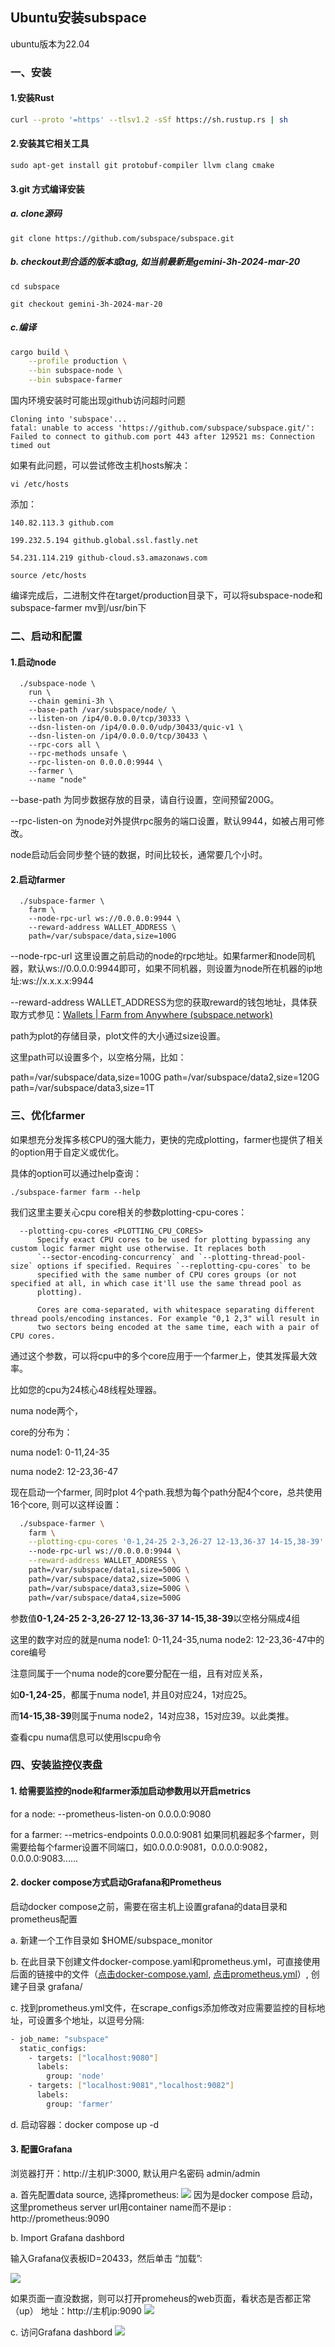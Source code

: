 ## Ubuntu安装subspace

ubuntu版本为22.04

### 一、安装

#### 1.安装Rust

```bash
curl --proto '=https' --tlsv1.2 -sSf https://sh.rustup.rs | sh
```



#### 2.安装其它相关工具

```
sudo apt-get install git protobuf-compiler llvm clang cmake
```



#### 3.git 方式编译安装

##### a. clone源码

```
git clone https://github.com/subspace/subspace.git
```

##### b. checkout到合适的版本或tag, 如当前最新是gemini-3h-2024-mar-20

```
cd subspace

git checkout gemini-3h-2024-mar-20
```

##### c.编译

```bash
cargo build \
    --profile production \
    --bin subspace-node \
    --bin subspace-farmer
```

国内环境安装时可能出现github访问超时问题

```
Cloning into 'subspace'...
fatal: unable to access 'https://github.com/subspace/subspace.git/': Failed to connect to github.com port 443 after 129521 ms: Connection timed out
```

如果有此问题，可以尝试修改主机hosts解决：

```
vi /etc/hosts
```

添加：

```
140.82.113.3 github.com 

199.232.5.194 github.global.ssl.fastly.net 

54.231.114.219 github-cloud.s3.amazonaws.com

source /etc/hosts
```

编译完成后，二进制文件在target/production目录下，可以将subspace-node和subspace-farmer mv到/usr/bin下



### 二、启动和配置

#### 1.启动node

```
  ./subspace-node \
    run \
    --chain gemini-3h \
    --base-path /var/subspace/node/ \
    --listen-on /ip4/0.0.0.0/tcp/30333 \
    --dsn-listen-on /ip4/0.0.0.0/udp/30433/quic-v1 \
    --dsn-listen-on /ip4/0.0.0.0/tcp/30433 \
    --rpc-cors all \
    --rpc-methods unsafe \
    --rpc-listen-on 0.0.0.0:9944 \
    --farmer \
    --name "node"
```

--base-path 为同步数据存放的目录，请自行设置，空间预留200G。

--rpc-listen-on 为node对外提供rpc服务的端口设置，默认9944，如被占用可修改。

node启动后会同步整个链的数据，时间比较长，通常要几个小时。



#### 2.启动farmer

```
  ./subspace-farmer \
    farm \
    --node-rpc-url ws://0.0.0.0:9944 \
    --reward-address WALLET_ADDRESS \
    path=/var/subspace/data,size=100G
```

--node-rpc-url 这里设置之前启动的node的rpc地址。如果farmer和node同机器，默认ws://0.0.0.0:9944即可，如果不同机器，则设置为node所在机器的ip地址:ws://x.x.x.x:9944

--reward-address WALLET_ADDRESS为您的获取reward的钱包地址，具体获取方式参见：[Wallets | Farm from Anywhere (subspace.network)](https://docs.subspace.network/docs/category/wallets)

path为plot的存储目录，plot文件的大小通过size设置。

这里path可以设置多个，以空格分隔，比如：

path=/var/subspace/data,size=100G path=/var/subspace/data2,size=120G path=/var/subspace/data3,size=1T



### 三、优化farmer

如果想充分发挥多核CPU的强大能力，更快的完成plotting，farmer也提供了相关的option用于自定义或优化。

具体的option可以通过help查询：

```
./subspace-farmer farm --help
```

我们这里主要关心cpu core相关的参数plotting-cpu-cores：

      --plotting-cpu-cores <PLOTTING_CPU_CORES>
          Specify exact CPU cores to be used for plotting bypassing any custom logic farmer might use otherwise. It replaces both
          `--sector-encoding-concurrency` and `--plotting-thread-pool-size` options if specified. Requires `--replotting-cpu-cores` to be
          specified with the same number of CPU cores groups (or not specified at all, in which case it'll use the same thread pool as
          plotting).
          
          Cores are coma-separated, with whitespace separating different thread pools/encoding instances. For example "0,1 2,3" will result in
          two sectors being encoded at the same time, each with a pair of CPU cores.

通过这个参数，可以将cpu中的多个core应用于一个farmer上，使其发挥最大效率。

比如您的cpu为24核心48线程处理器。

numa node两个，

core的分布为：

numa node1:  0-11,24-35

numa node2: 12-23,36-47

现在启动一个farmer, 同时plot 4个path.我想为每个path分配4个core，总共使用16个core, 则可以这样设置：

```bash
  ./subspace-farmer \
    farm \
    --plotting-cpu-cores '0-1,24-25 2-3,26-27 12-13,36-37 14-15,38-39'
    --node-rpc-url ws://0.0.0.0:9944 \
    --reward-address WALLET_ADDRESS \
    path=/var/subspace/data1,size=500G \
    path=/var/subspace/data2,size=500G \
    path=/var/subspace/data3,size=500G \
    path=/var/subspace/data4,size=500G
```

参数值**0-1,24-25 2-3,26-27 12-13,36-37 14-15,38-39**以空格分隔成4组

这里的数字对应的就是numa node1:  0-11,24-35,numa node2: 12-23,36-47中的core编号

注意同属于一个numa node的core要分配在一组，且有对应关系，

如**0-1,24-25**，都属于numa node1, 并且0对应24，1对应25。

而**14-15,38-39**则属于numa node2，14对应38，15对应39。以此类推。

查看cpu numa信息可以使用lscpu命令



### 四、安装监控仪表盘

#### 1. 给需要监控的node和farmer添加启动参数用以开启metrics

   for a node: --prometheus-listen-on 0.0.0.0:9080

   for a farmer: --metrics-endpoints 0.0.0.0:9081
   如果同机器起多个farmer，则需要给每个farmer设置不同端口，如0.0.0.0:9081，0.0.0.0:9082，0.0.0.0:9083......



#### 2. docker compose方式启动Grafana和Prometheus

   启动docker compose之前，需要在宿主机上设置grafana的data目录和prometheus配置

   a.  新建一个工作目录如 $HOME/subspace_monitor

   b.  在此目录下创建文件docker-compose.yaml和prometheus.yml，可直接使用后面的链接中的文件（[点击docker-compose.yaml](docker-compose.yaml), [点击prometheus.yml](prometheus.yml)）, 创建子目录  grafana/

   c.  找到prometheus.yml文件，在scrape_configs添加修改对应需要监控的目标地址，可设置多个地址，以逗号分隔:
```bash
- job_name: "subspace"
  static_configs:
    - targets: ["localhost:9080"]
      labels:
        group: 'node'
    - targets: ["localhost:9081","localhost:9082"]
      labels:
        group: 'farmer'


```

  d. 启动容器：docker compose up -d



#### 3. 配置Grafana

浏览器打开：http://主机IP:3000, 默认用户名密码 admin/admin

a. 首先配置data source, 选择prometheus:
    <image src="images/image-1.png">
    因为是docker compose 启动，这里prometheus server url用container name而不是ip : http://prometheus:9090

b. Import Grafana dashbord

输入Grafana仪表板ID=20433，然后单击 “加载”:

<image src="images/image-2.png">

如果页面一直没数据，则可以打开promeheus的web页面，看状态是否都正常（up）
地址：http://主机ip:9090
<image src="images/image-4.png">

c. 访问Grafana dashbord 
<image src="images/image-3.png">

